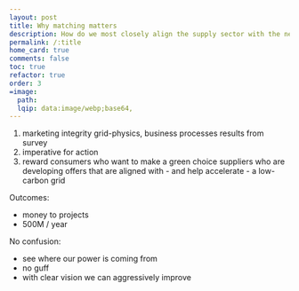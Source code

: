 ```yaml
---
layout: post
title: Why matching matters
description: How do we most closely align the supply sector with the needs of a low-carbon grid?
permalink: /:title
home_card: true
comments: false
toc: true
refactor: true
order: 3
=image:
  path:
  lqip: data:image/webp;base64,
---
```


1. marketing integrity
  grid-physics, business processes
  results from survey
2. imperative for action
3. reward
    consumers who want to make a green choice
    suppliers who are developing offers that are aligned with - and help accelerate - a low-carbon grid

Outcomes:
- money to projects
- 500M / year

No confusion:
- see where our power is coming from
- no guff
- with clear vision we can aggressively improve
